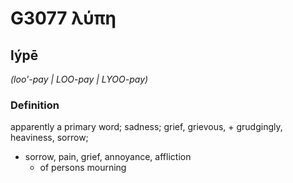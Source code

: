# G3077 λύπη

## lýpē

_(loo'-pay | LOO-pay | LYOO-pay)_

### Definition

apparently a primary word; sadness; grief, grievous, + grudgingly, heaviness, sorrow; 

- sorrow, pain, grief, annoyance, affliction
  - of persons mourning
